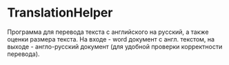 # TranslationHelper
Программа для перевода текста с английского на русский, а также оценки размера текста.
На входе - word документ с англ. текстом, на выходе - англо-русский документ (для удобной проверки корректности перевода).
